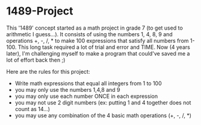 # 1489-Project

This '1489' concept started as a math project in grade 7 (to get used to arithmetic I guess...). It consists of using the numbers 1, 4, 8, 9 and operations +, -, /, * to make 100 expressions that satisfy all numbers from 1-100. This long task required a lot of trial and error and TIME. Now (4 years later), I'm challenging myself to make a program that could've saved me a lot of effort back then ;)

Here are the rules for this project:
- Write math expressions that equal all integers from 1 to 100
- you may only use the numbers 1,4,8 and 9
- you may only use each number ONCE in each expression
- you may not use 2 digit numbers (ex: putting 1 and 4 together does not count as 14...)
- you may use any combination of the 4 basic math operations (+, -, /, *)